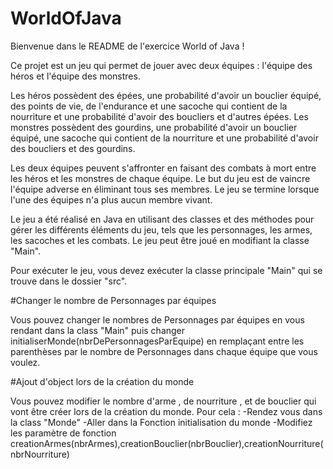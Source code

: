 # WorldOfJava

Bienvenue dans le README de l'exercice World of Java !

Ce projet est un jeu qui permet de jouer avec deux équipes : l'équipe des héros et l'équipe des monstres. 

Les héros possèdent des épées, une probabilité d'avoir un bouclier équipé, des points de vie, de l'endurance et une sacoche qui contient de la nourriture et une probabilité d'avoir des boucliers et d'autres épées.
Les monstres possèdent des gourdins, une probabilité d'avoir un bouclier équipé, une sacoche qui contient de la nourriture et une probabilité d'avoir des boucliers et des gourdins.

Les deux équipes peuvent s'affronter en faisant des combats à mort entre les héros et les monstres de chaque équipe. 
Le but du jeu est de vaincre l'équipe adverse en éliminant tous ses membres. 
Le jeu se termine lorsque l'une des équipes n'a plus aucun membre vivant.

Le jeu a été réalisé en Java en utilisant des classes et des méthodes pour gérer les différents éléments du jeu, tels que les personnages, les armes, les sacoches et les combats. 
Le jeu peut être joué en modifiant la classe "Main".

Pour exécuter le jeu, vous devez exécuter la classe principale "Main" qui se trouve dans le dossier "src".

#Changer le nombre de Personnages par équipes

Vous pouvez changer le nombres de Personnages par équipes en vous rendant dans la class "Main" puis changer initialiserMonde(nbrDePersonnagesParEquipe) en remplaçant entre les parenthèses par le nombre de Personnages dans chaque équipe que vous voulez.

#Ajout d'object lors de la création du monde 

Vous pouvez modifier le nombre d'arme , de nourriture , et de bouclier qui vont être créer lors de la création du monde. 
Pour cela : 
            -Rendez vous dans la class "Monde"
            -Aller dans la Fonction initialisation du monde 
            -Modifiez les paramètre de fonction creationArmes(nbrArmes),creationBouclier(nbrBouclier),creationNourriture(nbrNourriture)
            
        
